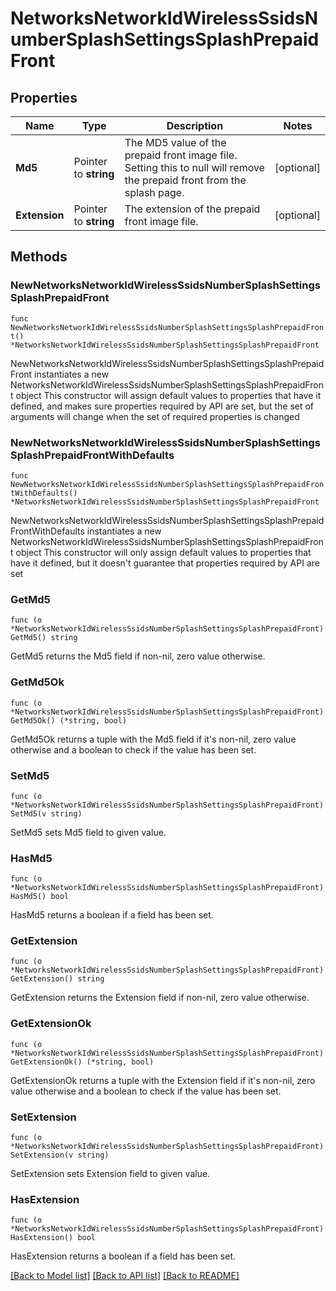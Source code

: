 # NetworksNetworkIdWirelessSsidsNumberSplashSettingsSplashPrepaidFront

## Properties

Name | Type | Description | Notes
------------ | ------------- | ------------- | -------------
**Md5** | Pointer to **string** | The MD5 value of the prepaid front image file. Setting this to null will remove the prepaid front from the splash page. | [optional] 
**Extension** | Pointer to **string** | The extension of the prepaid front image file. | [optional] 

## Methods

### NewNetworksNetworkIdWirelessSsidsNumberSplashSettingsSplashPrepaidFront

`func NewNetworksNetworkIdWirelessSsidsNumberSplashSettingsSplashPrepaidFront() *NetworksNetworkIdWirelessSsidsNumberSplashSettingsSplashPrepaidFront`

NewNetworksNetworkIdWirelessSsidsNumberSplashSettingsSplashPrepaidFront instantiates a new NetworksNetworkIdWirelessSsidsNumberSplashSettingsSplashPrepaidFront object
This constructor will assign default values to properties that have it defined,
and makes sure properties required by API are set, but the set of arguments
will change when the set of required properties is changed

### NewNetworksNetworkIdWirelessSsidsNumberSplashSettingsSplashPrepaidFrontWithDefaults

`func NewNetworksNetworkIdWirelessSsidsNumberSplashSettingsSplashPrepaidFrontWithDefaults() *NetworksNetworkIdWirelessSsidsNumberSplashSettingsSplashPrepaidFront`

NewNetworksNetworkIdWirelessSsidsNumberSplashSettingsSplashPrepaidFrontWithDefaults instantiates a new NetworksNetworkIdWirelessSsidsNumberSplashSettingsSplashPrepaidFront object
This constructor will only assign default values to properties that have it defined,
but it doesn't guarantee that properties required by API are set

### GetMd5

`func (o *NetworksNetworkIdWirelessSsidsNumberSplashSettingsSplashPrepaidFront) GetMd5() string`

GetMd5 returns the Md5 field if non-nil, zero value otherwise.

### GetMd5Ok

`func (o *NetworksNetworkIdWirelessSsidsNumberSplashSettingsSplashPrepaidFront) GetMd5Ok() (*string, bool)`

GetMd5Ok returns a tuple with the Md5 field if it's non-nil, zero value otherwise
and a boolean to check if the value has been set.

### SetMd5

`func (o *NetworksNetworkIdWirelessSsidsNumberSplashSettingsSplashPrepaidFront) SetMd5(v string)`

SetMd5 sets Md5 field to given value.

### HasMd5

`func (o *NetworksNetworkIdWirelessSsidsNumberSplashSettingsSplashPrepaidFront) HasMd5() bool`

HasMd5 returns a boolean if a field has been set.

### GetExtension

`func (o *NetworksNetworkIdWirelessSsidsNumberSplashSettingsSplashPrepaidFront) GetExtension() string`

GetExtension returns the Extension field if non-nil, zero value otherwise.

### GetExtensionOk

`func (o *NetworksNetworkIdWirelessSsidsNumberSplashSettingsSplashPrepaidFront) GetExtensionOk() (*string, bool)`

GetExtensionOk returns a tuple with the Extension field if it's non-nil, zero value otherwise
and a boolean to check if the value has been set.

### SetExtension

`func (o *NetworksNetworkIdWirelessSsidsNumberSplashSettingsSplashPrepaidFront) SetExtension(v string)`

SetExtension sets Extension field to given value.

### HasExtension

`func (o *NetworksNetworkIdWirelessSsidsNumberSplashSettingsSplashPrepaidFront) HasExtension() bool`

HasExtension returns a boolean if a field has been set.


[[Back to Model list]](../README.md#documentation-for-models) [[Back to API list]](../README.md#documentation-for-api-endpoints) [[Back to README]](../README.md)


